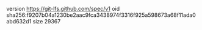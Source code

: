version https://git-lfs.github.com/spec/v1
oid sha256:f9207b04a1230be2aac9fca3438974f3316f925a598673a68f11ada0abd632d1
size 29367
